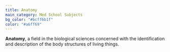 ```yaml
---
title: Anatomy
main_category: Med School Subjects
bg_color: "#bcff6b1f"
color: "#a6ff69"
---
```

**Anatomy**, a field in the biological sciences concerned with the identification and description of the body structures of living things.
